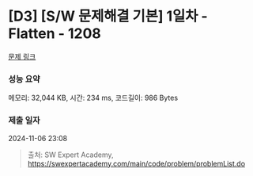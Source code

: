 # [D3] [S/W 문제해결 기본] 1일차 - Flatten - 1208 

[문제 링크](https://swexpertacademy.com/main/code/problem/problemDetail.do?contestProbId=AV139KOaABgCFAYh) 

### 성능 요약

메모리: 32,044 KB, 시간: 234 ms, 코드길이: 986 Bytes

### 제출 일자

2024-11-06 23:08



> 출처: SW Expert Academy, https://swexpertacademy.com/main/code/problem/problemList.do